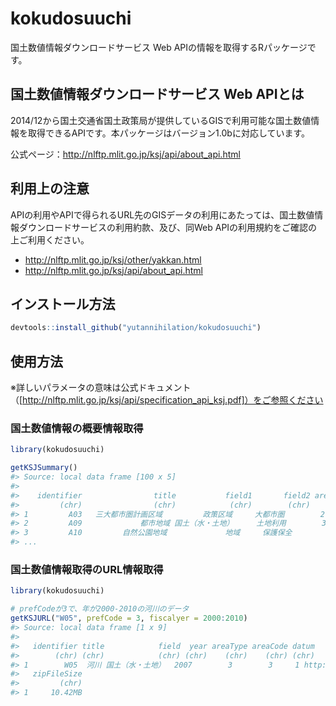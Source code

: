 kokudosuuchi
============

国土数値情報ダウンロードサービス Web APIの情報を取得するRパッケージです。


## 国土数値情報ダウンロードサービス Web APIとは

2014/12から国土交通省国土政策局が提供しているGISで利用可能な国土数値情報を取得できるAPIです。本パッケージはバージョン1.0bに対応しています。

公式ページ：http://nlftp.mlit.go.jp/ksj/api/about_api.html


## 利用上の注意

APIの利用やAPIで得られるURL先のGISデータの利用にあたっては、国土数値情報ダウンロードサービスの利用約款、及び、同Web APIの利用規約をご確認の上ご利用ください。

* http://nlftp.mlit.go.jp/ksj/other/yakkan.html
* http://nlftp.mlit.go.jp/ksj/api/about_api.html


## インストール方法

```r
devtools::install_github("yutannihilation/kokudosuuchi")
```

## 使用方法

※詳しいパラメータの意味は公式ドキュメント（[http://nlftp.mlit.go.jp/ksj/api/specification_api_ksj.pdf]）をご参照ください

### 国土数値情報の概要情報取得

```r
library(kokudosuuchi)

getKSJSummary()
#> Source: local data frame [100 x 5]
#> 
#>    identifier                title           field1       field2 areaType
#>         (chr)                (chr)            (chr)        (chr)    (chr)
#> 1         A03   三大都市圏計画区域         政策区域     大都市圏        2
#> 2         A09             都市地域 国土（水・土地）     土地利用        3
#> 3         A10         自然公園地域             地域     保護保全        3
#> ...
```

### 国土数値情報取得のURL情報取得

```r
library(kokudosuuchi)

# prefCodeが3で、年が2000-2010の河川のデータ
getKSJURL("W05", prefCode = 3, fiscalyer = 2000:2010)
#> Source: local data frame [1 x 9]
#> 
#>   identifier title            field  year areaType areaCode datum                                                        zipFileUrl
#>        (chr) (chr)            (chr) (chr)    (chr)    (chr) (chr)                                                             (chr)
#> 1        W05  河川 国土（水・土地）  2007        3        3     1 http://nlftp.mlit.go.jp/ksj/gml/data/W05/W05-07/W05-07_03_GML.zip
#>   zipFileSize
#>         (chr)
#> 1     10.42MB
```

